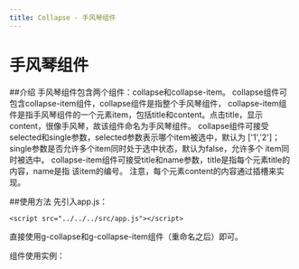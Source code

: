 ```yaml
---
title: Collapse - 手风琴组件
---
```

# 手风琴组件

##介绍
手风琴组件包含两个组件：collapse和collapse-item。
collapse组件可包含collapse-item组件，collapse组件是指整个手风琴组件，
collapse-item组件是指手风琴组件的一个元素item，包括title和content。点击title，显示
content，很像手风琴，故该组件命名为手风琴组件。
collapse组件可接受selected和single参数，selected参数表示哪个item被选中，默认为
['1','2']；single参数是否允许多个item同时处于选中状态，默认为false，允许多个
item同时被选中。
collapse-item组件可接受title和name参数，title是指每个元素title的内容，name是指
该item的编号。
注意，每个元素content的内容通过插槽来实现。

##使用方法
先引入app.js：
```
<script src="../../../src/app.js"></script>
```
直接使用g-collapse和g-collapse-item组件（重命名之后）即可。

组件使用实例：
<ClientOnly>
  <collapse-demos></collapse-demos>
</ClientOnly>